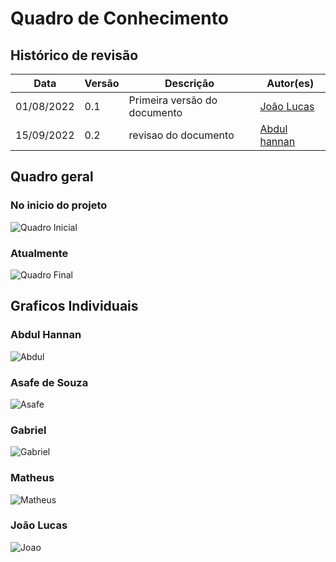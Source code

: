 # Quadro de Conhecimento

## Histórico de revisão

| Data       | Versão | Descrição                      | Autor(es)                                                  |
| ---------- | ------ | ------------------------------ | ---------------------------------------------------------- |
| 01/08/2022 | 0.1    | Primeira versão do documento | [João Lucas](https://github.com/HacKairos) |
| 15/09/2022 | 0.2    | revisao do documento | [Abdul hannan](https://github.com/hannanhunny01) |

## Quadro geral

### No inicio do projeto 

![Quadro Inicial](https://github.com/fga-eps-mds/Cebraspe-Tracker/blob/main/Assets/images/quadroDeConhecimentoInicialNovo.png)

### Atualmente

![Quadro Final](https://github.com/fga-eps-mds/Cebraspe-Tracker/blob/main/Assets/images/QuadroDeConhecimentoAgoraNovo.png)

## Graficos Individuais

### Abdul Hannan
![Abdul](https://github.com/fga-eps-mds/Cebraspe-Tracker/blob/main/Assets/images/AbulhannanNovo_.png)

### Asafe de Souza
![Asafe](https://github.com/fga-eps-mds/Cebraspe-Tracker/blob/main/Assets/images/AsafeSouzaNovo_.png)

### Gabriel
![Gabriel](https://github.com/fga-eps-mds/Cebraspe-Tracker/blob/main/Assets/images/GabrielNovo.png)

### Matheus
![Matheus](https://github.com/fga-eps-mds/Cebraspe-Tracker/blob/main/Assets/images/MatheusHenrickNovo_.png)
### João Lucas
![Joao](https://github.com/fga-eps-mds/Cebraspe-Tracker/blob/main/Assets/images/JoaoLucasNovo_.png)
